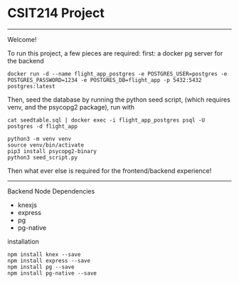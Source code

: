 # CSIT214 Project
---

Welcome!

To run this project, a few pieces are required:
first: a docker pg server for the backend

```
docker run -d --name flight_app_postgres -e POSTGRES_USER=postgres -e POSTGRES_PASSWORD=1234 -e POSTGRES_DB=flight_app -p 5432:5432 postgres:latest 
```


Then, seed the database by running the python seed script, (which requires venv, and the psycopg2 package), run with 

```
cat seedtable.sql | docker exec -i flight_app_postgres psql -U postgres -d flight_app

python3 -m venv venv
source venv/bin/activate
pip3 install psycopg2-binary
python3 seed_script.py
```

Then what ever else is required for the frontend/backend experience!

---
Backend Node Dependencies

- knexjs
- express
- pg
- pg-native

installation
```
npm install knex --save
npm install express --save
npm install pg --save
npm install pg-native --save
```
